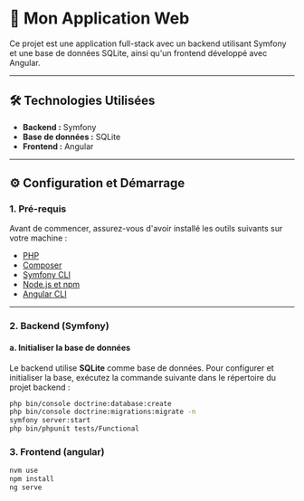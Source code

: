 # 🚀 Mon Application Web

Ce projet est une application full-stack avec un backend utilisant Symfony et une base de données SQLite, ainsi qu'un frontend développé avec Angular.

---

## 🛠️ Technologies Utilisées

- **Backend :** Symfony
- **Base de données :** SQLite
- **Frontend :** Angular

---

## ⚙️ Configuration et Démarrage

### 1. Pré-requis
Avant de commencer, assurez-vous d'avoir installé les outils suivants sur votre machine :
- [PHP](https://www.php.net/)
- [Composer](https://getcomposer.org/)
- [Symfony CLI](https://symfony.com/download)
- [Node.js et npm](https://nodejs.org/)
- [Angular CLI](https://angular.io/cli)

---

### 2. Backend (Symfony)

#### a. Initialiser la base de données
Le backend utilise **SQLite** comme base de données. Pour configurer et initialiser la base, exécutez la commande suivante dans le répertoire du projet backend :

```bash
php bin/console doctrine:database:create
php bin/console doctrine:migrations:migrate -n
symfony server:start
php bin/phpunit tests/Functional
```

### 3. Frontend (angular)

```bash
nvm use
npm install
ng serve
```